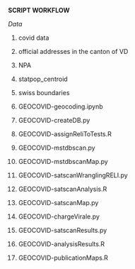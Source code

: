 **SCRIPT WORKFLOW**

*Data*
1. covid data
2. official addresses in the canton of VD
3. NPA
4. statpop_centroid
5. swiss boundaries


1. GEOCOVID-geocoding.ipynb
2. GEOCOVID-createDB.py
3. GEOCOVID-assignReliToTests.R
4. GEOCOVID-mstdbscan.py
5. GEOCOVID-mstdbscanMap.py
6. GEOCOVID-satscanWranglingRELI.py
7. GEOCOVID-satscanAnalysis.R
8. GEOCOVID-satscanMap.py
9. GEOCOVID-chargeVirale.py
10. GEOCOVID-satscanResults.py
11. GEOCOVID-analysisResults.R
12. GEOCOVID-publicationMaps.R
